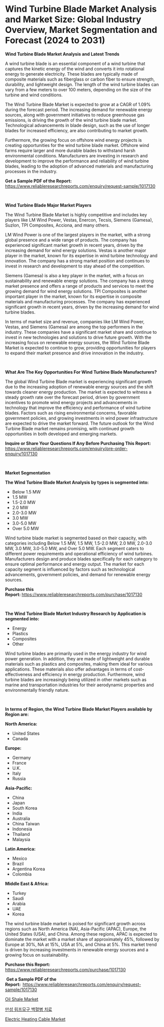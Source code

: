 <p><h1>Wind Turbine Blade Market Analysis and Market Size: Global Industry Overview, Market Segmentation and Forecast (2024 to 2031)</h1></p><p><strong>Wind Turbine Blade Market Analysis and Latest Trends</strong></p>
<p><p>A wind turbine blade is an essential component of a wind turbine that captures the kinetic energy of the wind and converts it into rotational energy to generate electricity. These blades are typically made of composite materials such as fiberglass or carbon fiber to ensure strength, durability, and lightweight design. The length of the wind turbine blades can vary from a few meters to over 100 meters, depending on the size of the turbine and wind conditions.</p><p>The Wind Turbine Blade Market is expected to grow at a CAGR of 1.09% during the forecast period. The increasing demand for renewable energy sources, along with government initiatives to reduce greenhouse gas emissions, is driving the growth of the wind turbine blade market. Technological advancements in blade design, such as the use of longer blades for increased efficiency, are also contributing to market growth.</p><p>Furthermore, the growing focus on offshore wind energy projects is creating opportunities for the wind turbine blade market. Offshore wind farms require larger and more durable blades to withstand harsh environmental conditions. Manufacturers are investing in research and development to improve the performance and reliability of wind turbine blades, leading to the adoption of advanced materials and manufacturing processes in the industry.</p></p>
<p><strong>Get a Sample PDF of the Report:&nbsp;</strong> <a href="https://www.reliableresearchreports.com/enquiry/request-sample/1017130">https://www.reliableresearchreports.com/enquiry/request-sample/1017130</a></p>
<p>&nbsp;</p>
<p><strong>Wind Turbine Blade Major Market Players</strong></p>
<p><p>The Wind Turbine Blade Market is highly competitive and includes key players like LM Wind Power, Vestas, Enercon, Tecsis, Siemens (Gamesa), Suzlon, TPI Composites, Acciona, and many others. </p><p>LM Wind Power is one of the largest players in the market, with a strong global presence and a wide range of products. The company has experienced significant market growth in recent years, driven by the increasing demand for wind energy solutions. Vestas is another major player in the market, known for its expertise in wind turbine technology and innovation. The company has a strong market position and continues to invest in research and development to stay ahead of the competition.</p><p>Siemens (Gamesa) is also a key player in the market, with a focus on sustainability and renewable energy solutions. The company has a strong market presence and offers a range of products and services to meet the growing demand for wind energy solutions. TPI Composites is another important player in the market, known for its expertise in composite materials and manufacturing processes. The company has experienced significant growth in recent years, driven by the increasing demand for wind turbine blades.</p><p>In terms of market size and revenue, companies like LM Wind Power, Vestas, and Siemens (Gamesa) are among the top performers in the industry. These companies have a significant market share and continue to invest in new technologies and solutions to drive future growth. With the increasing focus on renewable energy sources, the Wind Turbine Blade Market is expected to continue to grow, providing opportunities for players to expand their market presence and drive innovation in the industry.</p></p>
<p>&nbsp;</p>
<p><strong>What Are The Key Opportunities For Wind Turbine Blade Manufacturers?</strong></p>
<p><p>The global Wind Turbine Blade market is experiencing significant growth due to the increasing adoption of renewable energy sources and the shift towards cleaner energy production. The market is expected to witness a steady growth rate over the forecast period, driven by government incentives to promote wind energy projects and advancements in technology that improve the efficiency and performance of wind turbine blades. Factors such as rising environmental concerns, favorable government policies, and growing investments in wind power infrastructure are expected to drive the market forward. The future outlook for the Wind Turbine Blade market remains promising, with continued growth opportunities in both developed and emerging markets.</p></p>
<p><strong>Inquire or Share Your Questions If Any Before Purchasing This Report:</strong> <a href="https://www.reliableresearchreports.com/enquiry/pre-order-enquiry/1017130">https://www.reliableresearchreports.com/enquiry/pre-order-enquiry/1017130</a></p>
<p>&nbsp;</p>
<p><strong>Market Segmentation</strong></p>
<p><strong>The Wind Turbine Blade Market Analysis by types is segmented into:</strong></p>
<p><ul><li>Below 1.5 MW</li><li>1.5 MW</li><li>1.5-2.0 MW</li><li>2.0 MW</li><li>2.0-3.0 MW</li><li>3.0 MW</li><li>3.0-5.0 MW</li><li>Over 5.0 MW</li></ul></p>
<p><p>Wind turbine blade market is segmented based on their capacity, with categories including Below 1.5 MW, 1.5 MW, 1.5-2.0 MW, 2.0 MW, 2.0-3.0 MW, 3.0 MW, 3.0-5.0 MW, and Over 5.0 MW. Each segment caters to different power requirements and operational efficiency of wind turbines. Manufacturers design and produce blades specifically for each category to ensure optimal performance and energy output. The market for each capacity segment is influenced by factors such as technological advancements, government policies, and demand for renewable energy sources.</p></p>
<p><strong>Purchase this Report:&nbsp;</strong><a href="https://www.reliableresearchreports.com/purchase/1017130">https://www.reliableresearchreports.com/purchase/1017130</a></p>
<p>&nbsp;</p>
<p><strong>The Wind Turbine Blade Market Industry Research by Application is segmented into:</strong></p>
<p><ul><li>Energy</li><li>Plastics</li><li>Composites</li><li>Other</li></ul></p>
<p><p>Wind turbine blades are primarily used in the energy industry for wind power generation. In addition, they are made of lightweight and durable materials such as plastics and composites, making them ideal for various applications. These materials also offer advantages in terms of cost-effectiveness and efficiency in energy production. Furthermore, wind turbine blades are increasingly being utilized in other markets such as marine and transportation industries for their aerodynamic properties and environmentally friendly nature.</p></p>
<p>&nbsp;</p>
<p><strong>In terms of Region, the Wind Turbine Blade Market Players available by Region are:</strong></p>
<p>
    <p> <strong> North America: </strong>
        <ul>
            <li>United States</li>
            <li>Canada</li>
        </ul>
        </p> 
    <p> <strong> Europe: </strong>
        <ul>
            <li>Germany</li>
            <li>France</li>
            <li>U.K.</li>
            <li>Italy</li>
            <li>Russia</li>
        </ul>
        </p> 
    <p> <strong> Asia-Pacific: </strong>
        <ul>
            <li>China</li>
            <li>Japan</li>
            <li>South Korea</li>
            <li>India</li>
            <li>Australia</li>
            <li>China Taiwan</li>
            <li>Indonesia</li>
            <li>Thailand</li>
            <li>Malaysia</li>
        </ul>
        </p> 
    <p> <strong> Latin America: </strong>
        <ul>
            <li>Mexico</li>
            <li>Brazil</li>
            <li>Argentina Korea</li>
            <li>Colombia</li>
        </ul>
        </p> 
    <p> <strong> Middle East & Africa: </strong>
        <ul>
            <li>Turkey</li>
            <li>Saudi</li>
            <li>Arabia</li>
            <li>UAE</li>
            <li>Korea</li>
        </ul>
    </p>
    </p>
<p><p>The wind turbine blade market is poised for significant growth across regions such as North America (NA), Asia-Pacific (APAC), Europe, the United States (USA), and China. Among these regions, APAC is expected to dominate the market with a market share of approximately 45%, followed by Europe at 30%, NA at 15%, USA at 5%, and China at 5%. This market trend is driven by increasing investments in renewable energy sources and a growing focus on sustainability.</p></p>
<p><strong>Purchase this Report: </strong><a href="https://www.reliableresearchreports.com/purchase/1017130">https://www.reliableresearchreports.com/purchase/1017130</a></p>
<p>&nbsp;<strong>Get a Sample PDF of the Report:&nbsp;&nbsp;</strong><a href="https://www.reliableresearchreports.com/enquiry/request-sample/1017130">https://www.reliableresearchreports.com/enquiry/request-sample/1017130</a></p>
<p><strong></strong></p>
<p><p><a href="https://github.com/timeliteaut/Market-Research-Report-List-2/blob/main/oil-shale-market.md">Oil Shale Market</a></p><p><a href="https://github.com/JonHarrtis67676y/Market-Research-Report-List-1/blob/main/506497114680.md">만성 림프모구 백혈병 치료</a></p><p><a href="https://github.com/bobicer/Market-Research-Report-List-2/blob/main/electric-heating-cable-market.md">Electric Heating Cable Market</a></p></p>